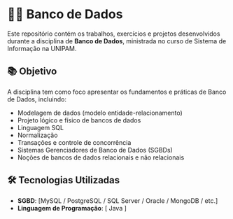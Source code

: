 # 👨‍💻 Banco de Dados

Este repositório contém os trabalhos, exercícios e projetos desenvolvidos durante a disciplina de **Banco de Dados**, ministrada no curso de Sistema de Informação na UNIPAM.

## 📚 Objetivo

A disciplina tem como foco apresentar os fundamentos e práticas de Banco de Dados, incluindo:

- Modelagem de dados (modelo entidade-relacionamento)
- Projeto lógico e físico de bancos de dados
- Linguagem SQL 
- Normalização
- Transações e controle de concorrência
- Sistemas Gerenciadores de Banco de Dados (SGBDs)
- Noções de bancos de dados relacionais e não relacionais

## 🛠️ Tecnologias Utilizadas

- **SGBD**: [MySQL / PostgreSQL / SQL Server / Oracle / MongoDB / etc.]
- **Linguagem de Programação**: [ Java ] 

